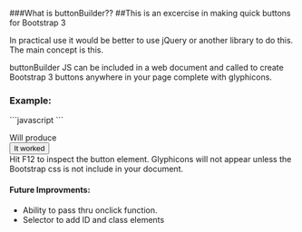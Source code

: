###What is buttonBuilder??
##This is an excercise in making quick buttons for Bootstrap 3 
<p>In practical use it would be better to use jQuery or another library to do this.  The main concept is this.
</p>
<p>buttonBuilder JS can be included in a web document and called to create Bootstrap 3 buttons anywhere in your page complete with glyphicons.</p>

<h3>Example:</h3>
```javascript
<script src="/your/path/buttonBuilder.js">buildButton('body', 'test', 'ok', 'It worked!!');</script>
```



<p>Will produce
<br>
<button class="test">It worked<span class="glyphicon glyphicon-ok"></span></button>
<br>
Hit F12 to inspect the button element.  Glyphicons will not appear unless the Bootstrap css is not include in your document.
<p>
<h4>Future Improvments:</h4>
<ul>
<li>Ability to pass thru onclick function.</li>
<li>Selector to add ID and class elements</li>
</ul>
